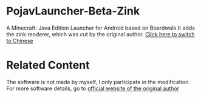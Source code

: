 # PojavLauncher-Beta-Zink
A Minecraft: Java Edition Launcher for Android based on Boardwalk.It adds the zink renderer, which was cut by the original author.
[Click here to switch to Chinese](/zh_CN.md)
# Related Content
The software is not made by myself, I only participate in the modification.
For more software details, go to [official website of the original author](https://github.com/PojavLauncherTeam/PojavLauncher)
